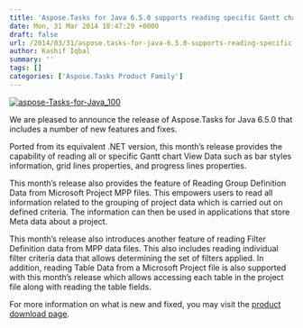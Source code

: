 ```yaml
---
title: 'Aspose.Tasks for Java 6.5.0 supports reading specific Gantt chart view'
date: Mon, 31 Mar 2014 18:47:29 +0000
draft: false
url: /2014/03/31/aspose.tasks-for-java-6.5.0-supports-reading-specific-gantt-chart-view/
author: Kashif Iqbal
summary: ''
tags: []
categories: ['Aspose.Tasks Product Family']
---
```


[![][1]](http://www.aspose.com/java/project-management-component.aspx)

We are pleased to announce the release of Aspose.Tasks for Java 6.5.0 that includes a number of new features and fixes.

Ported from its equivalent .NET version, this month’s release provides the capability of reading all or specific Gantt chart View Data such as bar styles information, grid lines properties, and progress lines properties.

This month’s release also provides the feature of Reading Group Definition Data from Microsoft Project MPP files. This empowers users to read all information related to the grouping of project data which is carried out on defined criteria. The information can then be used in applications that store Meta data about a project.

This month’s release also introduces another feature of reading Filter Definition data from MPP data files. This also includes reading individual filter criteria data that allows determining the set of filters applied. In addition, reading Table Data from a Microsoft Project file is also supported with this month’s release which allows accessing each table in the project file along with reading the table fields.

For more information on what is new and fixed, you may visit the [product download page][2].




[1]: https://blog.aspose.com/wp-content/uploads/sites/2/2014/03/aspose-Tasks-for-Java_100.png "aspose-Tasks-for-Java_100"
[2]: http://www.aspose.com/community/files/72/java-components/aspose.tasks-for-java/default.aspx




